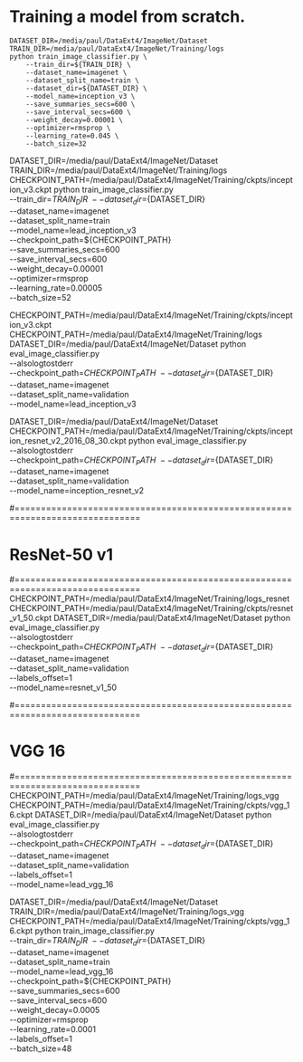 
# Training a model from scratch.

```shell
DATASET_DIR=/media/paul/DataExt4/ImageNet/Dataset
TRAIN_DIR=/media/paul/DataExt4/ImageNet/Training/logs
python train_image_classifier.py \
    --train_dir=${TRAIN_DIR} \
    --dataset_name=imagenet \
    --dataset_split_name=train \
    --dataset_dir=${DATASET_DIR} \
    --model_name=inception_v3 \
    --save_summaries_secs=600 \
    --save_interval_secs=600 \
    --weight_decay=0.00001 \
    --optimizer=rmsprop \
    --learning_rate=0.045 \
    --batch_size=32
```

DATASET_DIR=/media/paul/DataExt4/ImageNet/Dataset
TRAIN_DIR=/media/paul/DataExt4/ImageNet/Training/logs
CHECKPOINT_PATH=/media/paul/DataExt4/ImageNet/Training/ckpts/inception_v3.ckpt
python train_image_classifier.py \
    --train_dir=${TRAIN_DIR} \
    --dataset_dir=${DATASET_DIR} \
    --dataset_name=imagenet \
    --dataset_split_name=train \
    --model_name=lead_inception_v3 \
    --checkpoint_path=${CHECKPOINT_PATH} \
    --save_summaries_secs=600 \
    --save_interval_secs=600 \
    --weight_decay=0.00001 \
    --optimizer=rmsprop \
    --learning_rate=0.00005 \
    --batch_size=52


CHECKPOINT_PATH=/media/paul/DataExt4/ImageNet/Training/ckpts/inception_v3.ckpt
CHECKPOINT_PATH=/media/paul/DataExt4/ImageNet/Training/logs
DATASET_DIR=/media/paul/DataExt4/ImageNet/Dataset
python eval_image_classifier.py \
    --alsologtostderr \
    --checkpoint_path=${CHECKPOINT_PATH} \
    --dataset_dir=${DATASET_DIR} \
    --dataset_name=imagenet \
    --dataset_split_name=validation \
    --model_name=lead_inception_v3



DATASET_DIR=/media/paul/DataExt4/ImageNet/Dataset
CHECKPOINT_PATH=/media/paul/DataExt4/ImageNet/Training/ckpts/inception_resnet_v2_2016_08_30.ckpt
python eval_image_classifier.py \
    --alsologtostderr \
    --checkpoint_path=${CHECKPOINT_PATH} \
    --dataset_dir=${DATASET_DIR} \
    --dataset_name=imagenet \
    --dataset_split_name=validation \
    --model_name=inception_resnet_v2

#==============================================================================
# ResNet-50 v1
#==============================================================================
CHECKPOINT_PATH=/media/paul/DataExt4/ImageNet/Training/logs_resnet
CHECKPOINT_PATH=/media/paul/DataExt4/ImageNet/Training/ckpts/resnet_v1_50.ckpt
DATASET_DIR=/media/paul/DataExt4/ImageNet/Dataset
python eval_image_classifier.py \
    --alsologtostderr \
    --checkpoint_path=${CHECKPOINT_PATH} \
    --dataset_dir=${DATASET_DIR} \
    --dataset_name=imagenet \
    --dataset_split_name=validation \
    --labels_offset=1 \
    --model_name=resnet_v1_50



#==============================================================================
# VGG 16
#==============================================================================
CHECKPOINT_PATH=/media/paul/DataExt4/ImageNet/Training/logs_vgg
CHECKPOINT_PATH=/media/paul/DataExt4/ImageNet/Training/ckpts/vgg_16.ckpt
DATASET_DIR=/media/paul/DataExt4/ImageNet/Dataset
python eval_image_classifier.py \
    --alsologtostderr \
    --checkpoint_path=${CHECKPOINT_PATH} \
    --dataset_dir=${DATASET_DIR} \
    --dataset_name=imagenet \
    --dataset_split_name=validation \
    --labels_offset=1 \
    --model_name=lead_vgg_16


DATASET_DIR=/media/paul/DataExt4/ImageNet/Dataset
TRAIN_DIR=/media/paul/DataExt4/ImageNet/Training/logs_vgg
CHECKPOINT_PATH=/media/paul/DataExt4/ImageNet/Training/ckpts/vgg_16.ckpt
python train_image_classifier.py \
    --train_dir=${TRAIN_DIR} \
    --dataset_dir=${DATASET_DIR} \
    --dataset_name=imagenet \
    --dataset_split_name=train \
    --model_name=lead_vgg_16 \
    --checkpoint_path=${CHECKPOINT_PATH} \
    --save_summaries_secs=600 \
    --save_interval_secs=600 \
    --weight_decay=0.0005 \
    --optimizer=rmsprop \
    --learning_rate=0.0001 \
    --labels_offset=1 \
    --batch_size=48
